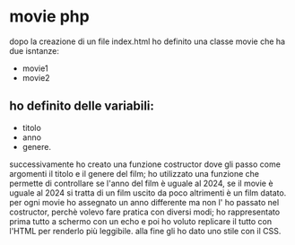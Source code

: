 # movie php

dopo la creazione di un file index.html ho definito una classe movie che ha due isntanze:
- movie1
- movie2
## ho definito delle variabili:
- titolo 
- anno 
- genere.

successivamente ho creato una funzione costructor dove gli passo come argomenti il titolo e il genere del film;
ho utilizzato una funzione che  permette di controllare se l'anno del film è uguale al 2024,
se il movie  è uguale al 2024 si tratta di un film uscito da poco altrimenti è un film datato.
per ogni movie ho assegnato un anno differente ma non l' ho passato nel costructor, perchè volevo fare pratica con diversi modi;
ho rappresentato prima tutto a schermo con un echo e poi  ho voluto replicare il tutto con l'HTML per renderlo più leggibile.
alla fine gli ho dato uno stile con il CSS.
